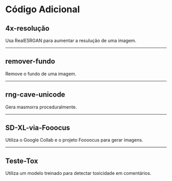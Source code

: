 # Código Adicional

## 4x-resolução     
Usa RealESRGAN para aumentar a resulução de uma imagem.

---

## remover-fundo     
Remove o fundo de uma imagem.

---

## rng-cave-unicode     
Gera masmorra proceduralmente.

---

## SD-XL-via-Fooocus     
Utiliza o Google Collab e o projeto Foooocus para gerar imagens.

---

## Teste-Tox     
Utiliza um modelo treinado para detectar toxicidade em comentários.
